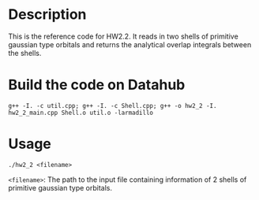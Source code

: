 # Description
This is the reference code for HW2.2. It reads in two shells of primitive gaussian type orbitals and returns the analytical overlap integrals between the shells.

# Build the code on Datahub
```
g++ -I. -c util.cpp; g++ -I. -c Shell.cpp; g++ -o hw2_2 -I. hw2_2_main.cpp Shell.o util.o -larmadillo
```

# Usage
```
./hw2_2 <filename>
```
`<filename>`: The path to the input file containing information of 2 shells of primitive gaussian type orbitals.


